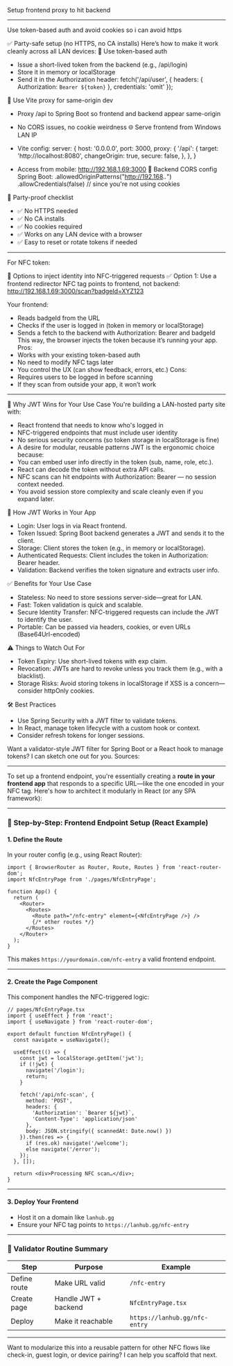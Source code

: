Setup frontend proxy to hit backend 


---
Use token-based auth and avoid cookies so i can avoid https

✅ Party-safe setup (no HTTPS, no CA installs)
Here’s how to make it work cleanly across all LAN devices:
🔐 Use token-based auth
- Issue a short-lived token from the backend (e.g., /api/login)
- Store it in memory or localStorage
- Send it in the Authorization header:
fetch('/api/user', {
  headers: { Authorization: `Bearer ${token}` },
  credentials: 'omit'
});


🧭 Use Vite proxy for same-origin dev
- Proxy /api to Spring Boot so frontend and backend appear same-origin
- No CORS issues, no cookie weirdness
🌐 Serve frontend from Windows LAN IP
- Vite config:
server: {
  host: '0.0.0.0',
  port: 3000,
  proxy: {
    '/api': {
      target: 'http://localhost:8080',
      changeOrigin: true,
      secure: false,
    },
  },
}


- Access from mobile: http://192.168.1.69:3000
🧪 Backend CORS config
Spring Boot:
.allowedOriginPatterns("http://192.168.*.*")
.allowCredentials(false) // since you're not using cookies



🎉 Party-proof checklist
- ✅ No HTTPS needed
- ✅ No CA installs
- ✅ No cookies required
- ✅ Works on any LAN device with a browser
- ✅ Easy to reset or rotate tokens if needed

---

For NFC token:

🧩 Options to inject identity into NFC-triggered requests
✅ Option 1: Use a frontend redirector
NFC tag points to frontend, not backend:
http://192.168.1.69:3000/scan?badgeId=XYZ123


Your frontend:
- Reads badgeId from the URL
- Checks if the user is logged in (token in memory or localStorage)
- Sends a fetch to the backend with Authorization: Bearer <token> and badgeId
This way, the browser injects the token because it’s running your app.
Pros:
- Works with your existing token-based auth
- No need to modify NFC tags later
- You control the UX (can show feedback, errors, etc.)
Cons:
- Requires users to be logged in before scanning
- If they scan from outside your app, it won’t work


---

🔧 Why JWT Wins for Your Use Case
You're building a LAN-hosted party site with:
- React frontend that needs to know who's logged in
- NFC-triggered endpoints that must include user identity
- No serious security concerns (so token storage in localStorage is fine)
- A desire for modular, reusable patterns
JWT is the ergonomic choice because:
- You can embed user info directly in the token (sub, name, role, etc.).
- React can decode the token without extra API calls.
- NFC scans can hit endpoints with Authorization: Bearer <token> — no session context needed.
- You avoid session store complexity and scale cleanly even if you expand later.

🚀 How JWT Works in Your App
- Login: User logs in via React frontend.
- Token Issued: Spring Boot backend generates a JWT and sends it to the client.
- Storage: Client stores the token (e.g., in memory or localStorage).
- Authenticated Requests: Client includes the token in Authorization: Bearer <token> header.
- Validation: Backend verifies the token signature and extracts user info.

✅ Benefits for Your Use Case
- Stateless: No need to store sessions server-side—great for LAN.
- Fast: Token validation is quick and scalable.
- Secure Identity Transfer: NFC-triggered requests can include the JWT to identify the user.
- Portable: Can be passed via headers, cookies, or even URLs (Base64Url-encoded)

⚠️ Things to Watch Out For
- Token Expiry: Use short-lived tokens with exp claim.
- Revocation: JWTs are hard to revoke unless you track them (e.g., with a blacklist).
- Storage Risks: Avoid storing tokens in localStorage if XSS is a concern—consider httpOnly cookies.

🛠️ Best Practices
- Use Spring Security with a JWT filter to validate tokens.
- In React, manage token lifecycle with a custom hook or context.
- Consider refresh tokens for longer sessions.

Want a validator-style JWT filter for Spring Boot or a React hook to manage tokens? I can sketch one out for you.
Sources:

---

To set up a frontend endpoint, you're essentially creating a **route in your frontend app** that responds to a specific URL—like the one encoded in your NFC tag. Here's how to architect it modularly in React (or any SPA framework):

---

### 🧱 Step-by-Step: Frontend Endpoint Setup (React Example)

#### 1. **Define the Route**
In your router config (e.g., using React Router):

```tsx
import { BrowserRouter as Router, Route, Routes } from 'react-router-dom';
import NfcEntryPage from './pages/NfcEntryPage';

function App() {
  return (
    <Router>
      <Routes>
        <Route path="/nfc-entry" element={<NfcEntryPage />} />
        {/* other routes */}
      </Routes>
    </Router>
  );
}
```

This makes `https://yourdomain.com/nfc-entry` a valid frontend endpoint.

---

#### 2. **Create the Page Component**
This component handles the NFC-triggered logic:

```tsx
// pages/NfcEntryPage.tsx
import { useEffect } from 'react';
import { useNavigate } from 'react-router-dom';

export default function NfcEntryPage() {
  const navigate = useNavigate();

  useEffect(() => {
    const jwt = localStorage.getItem('jwt');
    if (!jwt) {
      navigate('/login');
      return;
    }

    fetch('/api/nfc-scan', {
      method: 'POST',
      headers: {
        'Authorization': `Bearer ${jwt}`,
        'Content-Type': 'application/json'
      },
      body: JSON.stringify({ scannedAt: Date.now() })
    }).then(res => {
      if (res.ok) navigate('/welcome');
      else navigate('/error');
    });
  }, []);

  return <div>Processing NFC scan…</div>;
}
```

---

#### 3. **Deploy Your Frontend**
- Host it on a domain like `lanhub.gg`
- Ensure your NFC tag points to `https://lanhub.gg/nfc-entry`

---

### 🧠 Validator Routine Summary

| Step | Purpose | Example |
|------|---------|---------|
| Define route | Make URL valid | `/nfc-entry` |
| Create page | Handle JWT + backend | `NfcEntryPage.tsx` |
| Deploy | Make it reachable | `https://lanhub.gg/nfc-entry` |

---

Want to modularize this into a reusable pattern for other NFC flows like check-in, guest login, or device pairing? I can help you scaffold that next.
